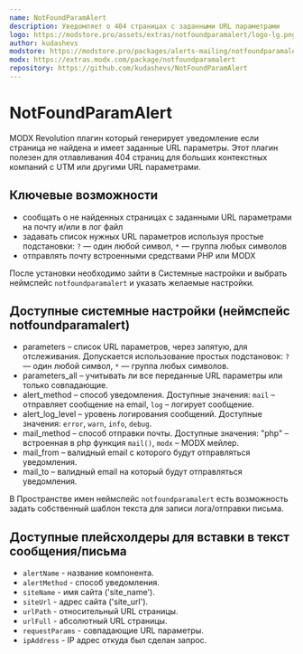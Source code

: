 ```yaml
---
name: NotFoundParamAlert
description: Уведомляет о 404 страницах с заданными URL параметрами
logo: https://modstore.pro/assets/extras/notfoundparamalert/logo-lg.png
author: kudashevs
modstore: https://modstore.pro/packages/alerts-mailing/notfoundparamalert
modx: https://extras.modx.com/package/notfoundparamalert
repository: https://github.com/kudashevs/NotFoundParamAlert
---
```

# NotFoundParamAlert

MODX Revolution плагин который генерирует уведомление если страница не найдена и имеет заданные URL параметры.
Этот плагин полезен для отлавливания 404 страниц для больших контекстных компаний с UTM или другими URL параметрами.

## Ключевые возможности

- сообщать о не найденных страницах с заданными URL параметрами на почту и/или в лог файл
- задавать список нужных URL параметров используя простые подстановки: `?` — один любой символ, `*` — группа любых символов
- отправлять почту встроенными средствами PHP или MODX

После установки необходимо зайти в Системные настройки и выбрать неймспейс `notfoundparamalert` и указать желаемые настройки.

## Доступные системные настройки (неймспейс notfoundparamalert)

- parameters – список URL параметров, через запятую, для отслеживания. Допускается использование простых подстановок: `?` — один любой символ, `*` — группа любых символов.
- parameters_all – учитывать ли все переданные URL параметры или только совпадающие.
- alert_method – способ уведомления. Доступные значения: `mail` – отправляет сообщение на email, `log` – логирует сообщение.
- alert_log_level – уровень логирования сообщений. Доступные значения: `error`, `warn`, `info`, `debug`.
- mail_method – способ отправки почты. Доступные значения: "php" – встроенная в php функция `mail()`, `modx` – MODX мейлер.
- mail_from – валидный email с которого будут отправляться уведомления.
- mail_to – валидный email на который будут отправляться уведомления.

В Пространстве имен неймспейс `notfoundparamalert` есть возможность задать собственный шаблон текста для записи лога/отправки письма.

## Доступные плейсхолдеры для вставки в текст сообщения/письма

- `alertName` - название компонента.
- `alertMethod` - способ уведомления.
- `siteName` - имя сайта ('site_name').
- `siteUrl` - адрес сайта ('site_url').
- `urlPath` - относительный URL страницы.
- `urlFull` - абсолютный URL страницы.
- `requestParams` - совпадающие URL параметры.
- `ipAddress` - IP адрес откуда был сделан запрос.

